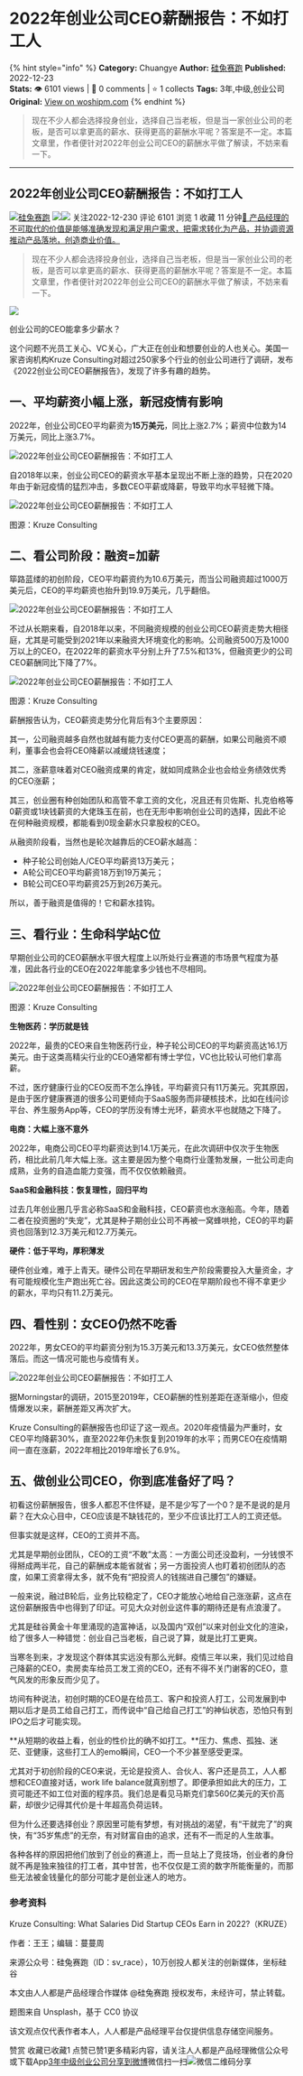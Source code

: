 # 2022年创业公司CEO薪酬报告：不如打工人
{% hint style="info" %}
**Category:** Chuangye
**Author:** [硅兔赛跑](https://www.woshipm.com/u/1433729)
**Published:** 2022-12-23  
**Stats:** 👁️ 6101 views | 💬 0 comments | ⭐ 1 collects
**Tags:** 3年,中级,创业公司
**Original:** [View on woshipm.com](https://www.woshipm.com/chuangye/5713793.html)
{% endhint %}
> 现在不少人都会选择投身创业，选择自己当老板，但是当一家创业公司的老板，是否可以拿更高的薪水、获得更高的薪酬水平呢？答案是不一定。本篇文章里，作者便针对2022年创业公司CEO的薪酬水平做了解读，不妨来看一下。

---

## 2022年创业公司CEO薪酬报告：不如打工人

[![](https://image.woshipm.com/wp-files/2022/06/0oU2j5KjDmmNuY95fR1z.jpeg!/both/72x72)](https://www.woshipm.com/u/1433729)[硅兔赛跑](https://www.woshipm.com/u/1433729) ![](https://static.woshipm.com/tag/1122_1@2x.png)![](https://static.woshipm.com/tag/2105_1@2x.png) 关注2022-12-230 评论 6101 浏览 1 收藏 11 分钟[🔗 产品经理的不可取代的价值是能够准确发现和满足用户需求，把需求转化为产品，并协调资源推动产品落地，创造商业价值。](https://ke.qidianla.com/courses/90pm)

> 现在不少人都会选择投身创业，选择自己当老板，但是当一家创业公司的老板，是否可以拿更高的薪水、获得更高的薪酬水平呢？答案是不一定。本篇文章里，作者便针对2022年创业公司CEO的薪酬水平做了解读，不妨来看一下。

![](https://image.woshipm.com/wp-files/2022/12/ynp6tsdSqdENsDxN3tk8.jpg)

创业公司的CEO能拿多少薪水？

这个问题不光员工关心、VC关心，广大正在创业和想要创业的人也关心。美国一家咨询机构Kruze Consulting对超过250家多个行业的创业公司进行了调研，发布《2022创业公司CEO薪酬报告》，发现了许多有趣的趋势。

## 一、平均薪资小幅上涨，新冠疫情有影响

2022年，创业公司CEO平均薪资为**15万美元**，同比上涨2.7%；薪资中位数为14万美元，同比上涨3.7%。

![2022年创业公司CEO薪酬报告：不如打工人](https://image.woshipm.com/wp-files/2022/12/B7kvdgBvcKMvauciHla7.png)

自2018年以来，创业公司CEO的薪资水平基本呈现出不断上涨的趋势，只在2020年由于新冠疫情的猛烈冲击，多数CEO平薪或降薪，导致平均水平轻微下降。

![2022年创业公司CEO薪酬报告：不如打工人](https://image.woshipm.com/wp-files/2022/12/qTmMJZWWYt1A8CfAiSwk.jpg)

图源：Kruze Consulting

## 二、看公司阶段：融资=加薪

筚路蓝缕的初创阶段，CEO平均薪资约为10.6万美元，而当公司融资超过1000万美元后，CEO的平均薪资也抬升到19.9万美元，几乎翻倍。

![2022年创业公司CEO薪酬报告：不如打工人](https://image.woshipm.com/wp-files/2022/12/E9yxd4r3Z6RMOOVis08k.png)

不过从长期来看，自2018年以来，不同融资规模的创业公司CEO薪资走势大相径庭，尤其是可能受到2021年以来融资大环境变化的影响。公司融资500万及1000万以上的CEO，在2022年的薪资水平分别上升了7.5%和13%，但融资更少的公司CEO薪酬同比下降了7%。

![2022年创业公司CEO薪酬报告：不如打工人](https://image.woshipm.com/wp-files/2022/12/clEiu5hafWiej8AQrULG.png)

图源：Kruze Consulting

薪酬报告认为，CEO薪资走势分化背后有3个主要原因：

其一，公司融资越多自然也就越有能力支付CEO更高的薪酬，如果公司融资不顺利，董事会也会将CEO降薪以减缓烧钱速度；

其二，涨薪意味着对CEO融资成果的肯定，就如同成熟企业也会给业务绩效优秀的CEO涨薪；

其三，创业圈有种创始团队和高管不拿工资的文化，况且还有贝佐斯、扎克伯格等0薪资或1块钱薪资的大佬珠玉在前，也在无形中影响创业公司的选择，因此不论在何种融资规模，都能看到0现金薪水只拿股权的CEO。

从融资阶段看，当然也是轮次越靠后的CEO薪水越高：

*   种子轮公司创始人/CEO平均薪资13万美元；
*   A轮公司CEO平均薪资18万到19万美元；
*   B轮公司CEO平均薪资25万到26万美元。

所以，善于融资是值得的！它和薪水挂钩。

## 三、看行业：生命科学站C位

早期创业公司的CEO薪酬水平很大程度上以所处行业赛道的市场景气程度为基准，因此各行业的CEO在2022年能拿多少钱也不尽相同。

![2022年创业公司CEO薪酬报告：不如打工人](https://image.woshipm.com/wp-files/2022/12/G02fEuG0qNjZ9DjOLnjk.png)

图源：Kruze Consulting

**生物医药：学历就是钱**

2022年，最贵的CEO来自生物医药行业，种子轮公司CEO的平均薪资高达16.1万美元。由于这类高精尖行业的CEO通常都有博士学位，VC也比较认可他们拿高薪。

不过，医疗健康行业的CEO反而不怎么挣钱，平均薪资只有11万美元。究其原因，是由于医疗健康赛道的很多公司更倾向于SaaS服务而非硬核技术，比如在线问诊平台、养生服务App等，CEO的学历没有博士光环，薪资水平也就随之下降了。

**电商：大幅上涨不意外**

2022年，电商公司CEO平均薪资达到14.1万美元，在此次调研中仅次于生物医药，相比此前几年大幅上涨。这主要是因为整个电商行业蓬勃发展，一批公司走向成熟，业务的自造血能力变强，而不仅仅依赖融资。

**SaaS和金融科技：恢复理性，回归平均**

过去几年创业圈几乎言必称SaaS和金融科技，CEO薪资也水涨船高。今年，随着二者在投资圈的“失宠”，尤其是种子期创业公司不再被一窝蜂哄抢，CEO的平均薪资也回落到12.3万美元和12.7万美元。

**硬件：低于平均，厚积薄发**

硬件创业难，难于上青天。硬件公司在早期研发和生产阶段需要投入大量资金，才有可能规模化生产跑出死亡谷。因此这类公司的CEO在早期阶段也不得不拿更少的薪水，平均只有11.2万美元。

## 四、看性别：女CEO仍然不吃香

2022年，男女CEO的平均薪资分别为15.3万美元和13.3万美元，女CEO依然整体落后。而这一情况可能也与疫情有关。

![2022年创业公司CEO薪酬报告：不如打工人](https://image.woshipm.com/wp-files/2022/12/5wHPFR0ZB6hHKruLtG8t.png)

据Morningstar的调研，2015至2019年，CEO薪酬的性别差距在逐渐缩小，但疫情爆发以来，薪酬差距又再次扩大。

Kruze Consulting的薪酬报告也印证了这一观点。2020年疫情最为严重时，女CEO平均降薪30%，直至2022年仍未恢复到2019年的水平；而男CEO在疫情期间一直在涨薪，2022年相比2019年增长了6.9%。

## 五、做创业公司CEO，你到底准备好了吗？

初看这份薪酬报告，很多人都忍不住怀疑，是不是少写了一个0？是不是说的是月薪？在大众心目中，CEO应该是不缺钱花的，至少不应该比打工人的工资还低。

但事实就是这样，CEO的工资并不高。

尤其是早期创业团队，CEO的工资“不敢”太高：一方面公司还没盈利，一分钱恨不得掰成两半花，自己的薪酬成本能省就省；另一方面投资人也盯着初创团队的态度，如果工资拿得太多，就不免有“把投资人的钱揣进自己腰包”的嫌疑。

一般来说，融过B轮后，业务比较稳定了，CEO才能放心地给自己涨涨薪，这点在这份薪酬报告中也得到了印证。可见大众对创业这件事的期待还是有点浪漫了。

尤其是硅谷黄金十年里涌现的造富神话，以及国内“双创”以来对创业文化的渲染，给了很多人一种错觉：创业自己当老板，自己说了算，就是比打工更爽。

当寒冬到来，才发现这个群体其实远没有那么光鲜。疫情三年以来，我们见过给自己降薪的CEO，卖房卖车给员工发工资的CEO，还有不得不关门谢客的CEO，意气风发的形象反而少见了。

坊间有种说法，初创时期的CEO是在给员工、客户和投资人打工，公司发展到中期以后才是员工给自己打工，而传说中“自己给自己打工”的神仙状态，恐怕只有到IPO之后才可能实现。

**从短期的收益上看，创业的性价比的确不如打工。**压力、焦虑、孤独、迷茫、亚健康，这些打工人的emo瞬间，CEO一个不少甚至感受更深。

尤其对于初创阶段的CEO来说，无论是投资人、合伙人、客户还是员工，人人都想和CEO直接对话，work life balance就真别想了。即便承担如此大的压力，工资可能还不如工位对面的程序员。我们总是看见马斯克们拿560亿美元的天价高薪，却很少记得其代价是十年超高负荷运转。

但为什么还要选择创业？原因里可能有梦想，有对挑战的渴望，有“干就完了”的爽快，有“35岁焦虑”的无奈，有对财富自由的追求，还有不一而足的人生故事。

各种各样的原因把他们放到了创业的赛道上，而一旦站上了竞技场，创业者的身份就不再是独来独往的打工者，其中甘苦，也不仅仅是工资的数字所能衡量的，而那些无法被金钱量化的部分可能才是创业迷人的地方。

### 参考资料

Kruze Consulting: What Salaries Did Startup CEOs Earn in 2022?（KRUZE）

作者：王王；编辑：蔓蔓周

来源公众号：硅兔赛跑（ID：sv\_race），10万创投人都关注的创新媒体，坐标硅谷

本文由人人都是产品经理合作媒体 @硅兔赛跑 授权发布，未经许可，禁止转载。

题图来自 Unsplash，基于 CC0 协议

该文观点仅代表作者本人，人人都是产品经理平台仅提供信息存储空间服务。

赞赏 收藏已收藏1 点赞已赞1更多精彩内容，请关注人人都是产品经理微信公众号或下载App[3年](https://www.woshipm.com/tag/3%e5%b9%b4)[中级](https://www.woshipm.com/tag/%e4%b8%ad%e7%ba%a7)[创业公司](https://www.woshipm.com/tag/%e5%88%9b%e4%b8%9a%e5%85%ac%e5%8f%b8)[分享到微博](https://service.weibo.com/share/share.php?appkey=2775287854&title=2022年创业公司CEO薪酬报告：不如打工人&url=https://www.woshipm.com/chuangye/5713793.html&pic=https://image.woshipm.com/wp-files/2022/12/ynp6tsdSqdENsDxN3tk8.jpg)微信扫一扫![微信二维码](https://api.pwmqr.com/qrcode/create/?url=https://www.woshipm.com/chuangye/5713793.html)分享